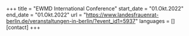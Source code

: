 +++
title = "EWMD International Conference"
start_date = "01.Okt.2022"
end_date = "01.Okt.2022"
url = "https://www.landesfrauenrat-berlin.de/veranstaltungen-in-berlin/?event_id1=5937"
languages = []
[contact]
+++